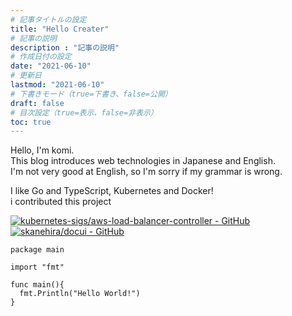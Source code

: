 ```yaml
---
# 記事タイトルの設定
title: "Hello Creater"
# 記事の説明
description : "記事の説明"
# 作成日付の設定
date: "2021-06-10"
# 更新日
lastmod: "2021-06-10"
# 下書きモード（true=下書き、false=公開）
draft: false
# 目次設定（true=表示、false=非表示）
toc: true
---
```

Hello, I'm komi.  
This blog introduces web technologies in Japanese and English.  
I'm not very good at English, so I'm sorry if my grammar is wrong.  

I like Go and TypeScript, Kubernetes and Docker!  
i contributed this project  

[![kubernetes-sigs/aws-load-balancer-controller - GitHub](https://gh-card.dev/repos/kubernetes-sigs/aws-load-balancer-controller.svg)](https://github.com/kubernetes-sigs/aws-load-balancer-controller)
[![skanehira/docui - GitHub](https://gh-card.dev/repos/skanehira/docui.svg)](https://github.com/skanehira/docui)

```
package main

import "fmt"

func main(){
  fmt.Println("Hello World!")
}
```
